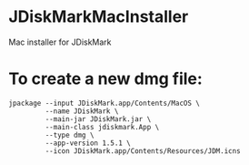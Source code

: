 # JDiskMarkMacInstaller
Mac installer for JDiskMark
# To create a new dmg file:

```
jpackage --input JDiskMark.app/Contents/MacOS \
         --name JDiskMark \
         --main-jar JDiskMark.jar \
         --main-class jdiskmark.App \
         --type dmg \
         --app-version 1.5.1 \
         --icon JDiskMark.app/Contents/Resources/JDM.icns
```

